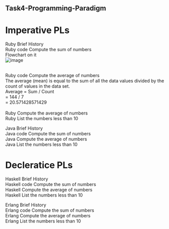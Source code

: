 ## Task4-Programming-Paradigm
# Imperative PLs
Ruby Brief History <br />
Ruby code Compute the sum of numbers <br />
Flowchart on it <br />
![image](https://user-images.githubusercontent.com/70184357/154456279-b6cfcade-90b4-41a5-8bc4-57d4376db80d.png) <br />

<br />
Ruby code Compute  the average of numbers <br />
The average (mean) is equal to the sum of all the data values divided by the count of values in the data set.  <br />
Average = Sum / Count  <br />
= 144 / 7  <br />
= 20.571428571429 <br />
 <br />
Ruby Compute the average of numbers <br />
Ruby List the numbers less than 10<br />

Java Brief History <br />
Java code Compute the sum of numbers <br />
Java Compute the average of numbers <br />
Java List the numbers less than 10<br />

# Decleratice PLs
Haskell Brief History <br />
Haskell code Compute the sum of numbers <br />
Haskell Compute the average of numbers <br />
Haskell List the numbers less than 10<br />

Erlang Brief History <br />
Erlang code Compute the sum of numbers <br />
Erlang Compute the average of numbers <br />
Erlang List the numbers less than 10<br />




